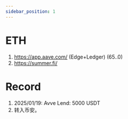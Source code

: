 ```yaml
---
sidebar_position: 1
---
```


# ETH

1. https://app.aave.com/ (Edge+Ledger) (65..0)
2. https://summer.fi/

# Record 
1. 2025/01/19: Avve Lend: 5000 USDT
2. 转入币安。